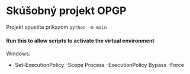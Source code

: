 # Skúšobný projekt OPGP

Projekt spustíte príkazom `python -m main`

#### Run this to allow scripts to activate the virtual environment
Windows: 
- Set-ExecutionPolicy -Scope Process -ExecutionPolicy Bypass -Force
